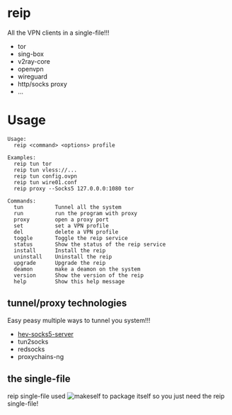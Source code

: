 # reip
All the VPN clients in a single-file!!!
- tor
- sing-box
- v2ray-core
- openvpn
- wireguard
- http/socks proxy
- ...

# Usage
```
Usage:
  reip <command> <options> profile

Examples:
  reip tun tor
  reip tun vless://...
  reip tun config.ovpn
  reip tun wire01.conf
  reip proxy --Socks5 127.0.0.0:1080 tor

Commands:
  tun          Tunnel all the system
  run          run the program with proxy
  proxy        open a proxy port
  set          set a VPN profile
  del          delete a VPN profile
  toggle       Toggle the reip service
  status       Show the status of the reip service
  install      Install the reip
  uninstall    Uninstall the reip
  upgrade      Upgrade the reip
  deamon       make a deamon on the system
  version      Show the version of the reip
  help         Show this help message
```

## tunnel/proxy technologies
Easy peasy multiple ways to tunnel you system!!!
- [hev-socks5-server](https://github.com/heiher/hev-socks5-tunnel)
- tun2socks
- redsocks
- proxychains-ng

## the single-file
reip single-file used ![makeself](https://github.com/megastep/makeself) to package itself so you just need the reip single-file!
